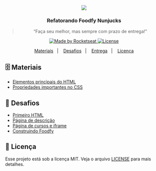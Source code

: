 <div align="center">
  <img src="https://rocketseat-cdn.s3-sa-east-1.amazonaws.com/mockup.png" />
</div>

<h3 align="center">
  Refatorando Foodfy Nunjucks
</h3>

<blockquote align="center">“Faça seu melhor, mas sempre com prazo de entrega!”</blockquote>

<p align="center">

  <a href="https://rocketseat.com.br">
    <img alt="Made by Rocketseat" src="https://img.shields.io/badge/made%20by-Rocketseat-%23F8952D">
  </a>

  <a href="LICENSE" >
    <img alt="License" src="https://img.shields.io/badge/license-MIT-%23F8952D">
  </a>

</p>

<p align="center">
  <a href="#file_cabinet-materiais">Materiais</a>&nbsp;&nbsp;&nbsp;|&nbsp;&nbsp;&nbsp;
  <a href="#rocket-desafios">Desafios</a>&nbsp;&nbsp;&nbsp;|&nbsp;&nbsp;&nbsp;
  <a href="#calendar-entrega">Entrega</a>&nbsp;&nbsp;&nbsp;|&nbsp;&nbsp;&nbsp; 
  <a href="#memo-licença">Licença</a>
</p>

## :file_cabinet: Materiais

- [Elementos principais do HTML](materiais/html.pdf)
- [Propriedades importantes no CSS](materiais/css.pdf)

## :rocket: Desafios

- [Primeiro HTML](desafios/02-1-primeiro-html.md)
- [Página de descrição](desafios/02-2-pagina-descricao.md)
- [Página de cursos e iframe](desafios/02-3-pagina-cursos-e-iframe.md)
- [Construindo Foodfy](desafios/02-foodfy.md)


## :memo: Licença

Esse projeto está sob a licença MIT. Veja o arquivo [LICENSE](/LICENSE) para mais detalhes.
